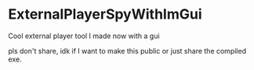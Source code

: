 # ExternalPlayerSpyWithImGui
Cool external player tool I made now with a gui

pls don't share, idk if I want to make this public or just share the compiled exe.
